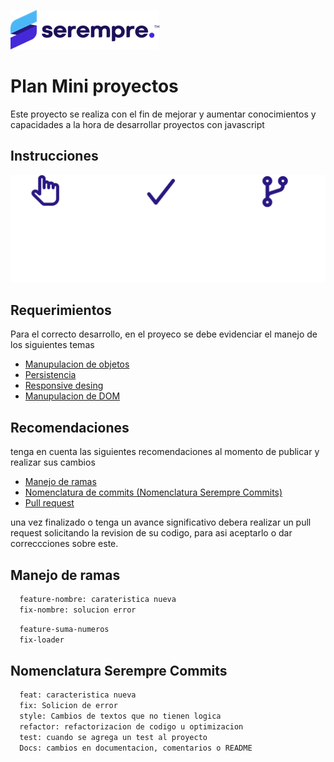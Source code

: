 
![Logo](./img/Imagen1.png)


# Plan Mini proyectos

Este proyecto se realiza con el fin de mejorar y aumentar conocimientos y capacidades a la hora de desarrollar proyectos con javascript 


## Instrucciones

![instrucciones](./img/inst.png)

## Requerimientos

Para el correcto desarrollo, en el proyeco se debe evidenciar el manejo de los siguientes temas

 - [Manupulacion de objetos ](https://developer.mozilla.org/es/docs/Web/JavaScript/Guide/Working_with_Objects)
 - [Persistencia](https://developer.mozilla.org/es/docs/Learn/JavaScript/Client-side_web_APIs/Client-side_storage)
 - [Responsive desing](https://developer.mozilla.org/es/docs/Learn/CSS/CSS_layout/Responsive_Design)
  - [Manupulacion de DOM](http://juanmirod.github.io/2019/06/24/chuleta-dom.html)


## Recomendaciones

tenga en cuenta las siguientes recomendaciones al momento de publicar y realizar sus cambios 

 - [Manejo de ramas](https://docs.serempre.com/en/operations/development/frontend/git/generals/es)
 - [Nomenclatura de commits (Nomenclatura Serempre Commits)](https://docs.serempre.com/en/operations/development/frontend/git/nomenclature)
  - [Pull request](https://docs.serempre.com/en/operations/development/frontend/git/generals/es)


una vez finalizado o tenga un avance significativo debera realizar un pull request solicitando la revision de su codigo, para asi aceptarlo o dar correccciones sobre este.


<a name="ramas"></a>
## Manejo de ramas

```bash
  feature-nombre: carateristica nueva
  fix-nombre: solucion error
```

```bash
  feature-suma-numeros
  fix-loader
```

<a name="nomenclatura"></a>
## Nomenclatura Serempre Commits

```bash
  feat: caracteristica nueva
  fix: Solicion de error
  style: Cambios de textos que no tienen logica
  refactor: refactorizacion de codigo u optimizacion
  test: cuando se agrega un test al proyecto
  Docs: cambios en documentacion, comentarios o README
```